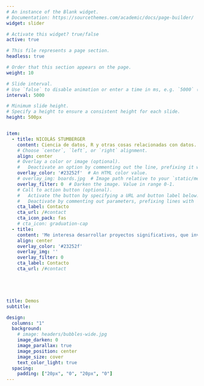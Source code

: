 ```yaml
---
# An instance of the Blank widget.
# Documentation: https://sourcethemes.com/academic/docs/page-builder/
widget: slider

# Activate this widget? true/false
active: true

# This file represents a page section.
headless: true

# Order that this section appears on the page.
weight: 10

# Slide interval.
# Use `false` to disable animation or enter a time in ms, e.g. `5000` (5s).
interval: 5000

# Minimum slide height.
# Specify a height to ensure a consistent height for each slide.
height: 500px


item:
  - title: NICOLÁS STUMBERGER
    content: Ciencia de datos, R y otras cosas relacionadas con datos.
    # Choose `center`, `left`, or `right` alignment.
    align: center
    # Overlay a color or image (optional).
    #   Deactivate an option by commenting out the line, prefixing it with `#`.
    overlay_color: '#23252f'  # An HTML color value.
    # overlay_img: boards.jpg  # Image path relative to your `static/media/` folder
    overlay_filter: 0  # Darken the image. Value in range 0-1.
    # Call to action button (optional).
    #   Activate the button by specifying a URL and button label below.
    #   Deactivate by commenting out parameters, prefixing lines with `#`.
    cta_label: Contacto
    cta_url: /#contact
    cta_icon_pack: fas
    # cta_icon: graduation-cap
  - title: 
    content: 'Me interesa desarrollar proyectos significativos, que involucren explorar, analizar, aprender y comunicar datos, con honestidad y eficiencia, para que otros tomen mejores decisiones.'
    align: center
    overlay_color: '#23252f'
    overlay_img: ''
    overlay_filter: 0
    cta_label: Contacto
    cta_url: /#contact





title: Demos
subtitle:

design:
  columns: "1"
  background:
    # image: headers/bubbles-wide.jpg
    image_darken: 0
    image_parallax: true
    image_position: center
    image_size: cover
    text_color_light: true
  spacing:
    padding: ["20px", "0", "20px", "0"]
---
```


